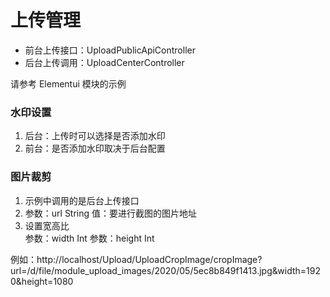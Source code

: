 # 上传管理

- 前台上传接口：UploadPublicApiController
- 后台上传调用：UploadCenterController

请参考 Elementui 模块的示例

### 水印设置

1. 后台：上传时可以选择是否添加水印
2. 前台：是否添加水印取决于后台配置

### 图片裁剪

1. 示例中调用的是后台上传接口
2. 参数：url  String
   值：要进行截图的图片地址
3. 设置宽高比  
    参数：width   Int
    参数：height  Int

例如：http://localhost/Upload/UploadCropImage/cropImage?url=/d/file/module_upload_images/2020/05/5ec8b849f1413.jpg&width=1920&height=1080